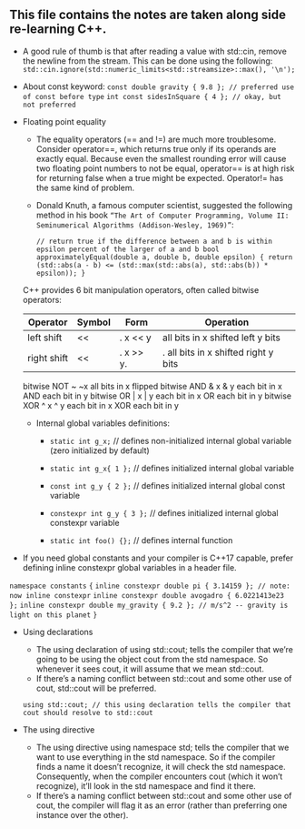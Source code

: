 ## This file contains the notes are taken along side re-learning C++. 

- A good rule of thumb is that after reading a value with std::cin, remove the newline from the stream. This can be done using the following:
  `std::cin.ignore(std::numeric_limits<std::streamsize>::max(), '\n');`
  
- About const keyword:
  `const double gravity { 9.8 }; // preferred use of const before type`
  `int const sidesInSquare { 4 }; // okay, but not preferred`

- Floating point equality
  * The equality operators (== and !=) are much more troublesome.
    Consider operator==, which returns true only if its operands are exactly equal.
    Because even the smallest rounding error will cause two floating point numbers
    to not be equal, operator== is at high risk for returning false when a true might be expected.
    Operator!= has the same kind of problem.
    
  * Donald Knuth, a famous computer scientist, suggested the following method
    in his book `“The Art of Computer Programming, Volume II: Seminumerical Algorithms (Addison-Wesley, 1969)”`:

    ` // return true if the difference between a and b is within epsilon percent of the larger of a and b
    bool approximatelyEqual(double a, double b, double epsilon) {
        return (std::abs(a - b) <= (std::max(std::abs(a), std::abs(b)) * epsilon));
    } ` 

  C++ provides 6 bit manipulation operators, often called bitwise operators:
  
  |   Operator    |     Symbol	  |    Form	   |            Operation                |
  | ------------- | ------------- | ---------- | -------------------------------------
  |  left shift   |      <<       |.  x << y   |  all bits in x shifted left y bits
  |  right shift  |      <<       |.  x >> y.  |. all bits in x shifted right y bits
  bitwise NOT	~	   ~x	      all bits in x flipped
  bitwise AND	&	   x & y	  each bit in x AND each bit in y
  bitwise OR	|	   x | y	  each bit in x OR each bit in y
  bitwise XOR	^	   x ^ y	  each bit in x XOR each bit in y
  
    
  * Internal global variables definitions:
      - `static int g_x;`          // defines non-initialized internal global variable (zero initialized by default)
      - `static int g_x{ 1 };`     // defines initialized internal global variable
  
      - `const int g_y { 2 };`     // defines initialized internal global const variable
      - `constexpr int g_y { 3 };` // defines initialized internal global constexpr variable
        
      - `static int foo() {};`     // defines internal function
    

* If you need global constants and your compiler is C++17 capable, prefer defining inline constexpr global variables in a header file.

`namespace constants`
`{`
`inline constexpr double pi { 3.14159 }; // note: now inline constexpr`
`inline constexpr double avogadro { 6.0221413e23 };`
`inline constexpr double my_gravity { 9.2 }; // m/s^2 -- gravity is light on this planet`
`}`


* Using declarations
    - The using declaration of using std::cout; tells the compiler that we’re going to be using the object cout from the std namespace. 
      So whenever it sees cout, it will assume that we mean std::cout.
    - If there’s a naming conflict between std::cout and some other use of cout, std::cout will be preferred.

  `using std::cout; // this using declaration tells the compiler that cout should resolve to std::cout`

* The using directive
    - The using directive using namespace std; tells the compiler that we want to use everything in the std namespace. 
      So if the compiler finds a name it doesn’t recognize, it will check the std namespace. 
      Consequently, when the compiler encounters cout (which it won’t recognize), it’ll look in the std namespace and find it there.
    - If there’s a naming conflict between std::cout and some other use of cout, the compiler will flag it as an error (rather than preferring one instance over the other).
